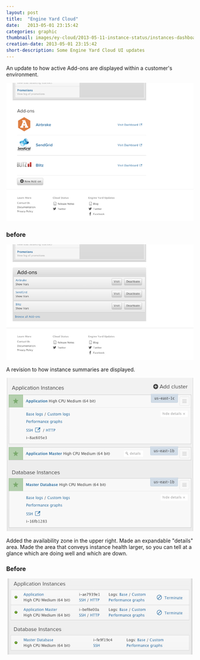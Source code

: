 ```yaml
---
layout: post
title:  "Engine Yard Cloud"
date:   2013-05-01 23:15:42
categories: graphic
thumbnail: images/ey-cloud/2013-05-11-instance-status/instances-dashboard-thumb.jpg
creation-date: 2013-05-01 23:15:42
short-description: Some Engine Yard Cloud UI updates
---
```


An update to how active Add-ons are displayed within a customer's
environment.

![add ons list](/images/ey-cloud/2013-05-13-addons/addons-env-dash-pt2.png)

### before

![add ons list before](/images/ey-cloud/2013-05-13-addons/addons-before.jpg)

A revision to how instance summaries are displayed. 

![Instances summary](/images/ey-cloud/2013-05-11-instance-status/instances-dashboard.png)

Added the availability zone in the upper right. Made an expandable
"details" area. Made the area that conveys instance health larger, so
you can tell at a glance which are doing well and which are down.

### Before

![Instances summary](/images/ey-cloud/2013-05-11-instance-status/instance-dashboard-before.jpg)
